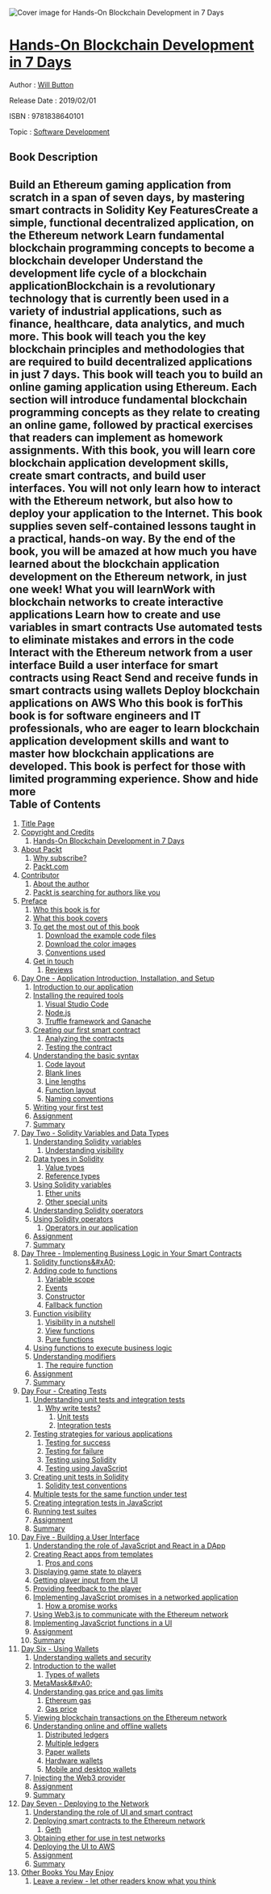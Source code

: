 ![Cover image for Hands-On Blockchain Development in 7 Days](https://imgdetail.ebookreading.net/cover/cover/business/EB9781838640101.jpg)

[Hands-On Blockchain Development in 7 Days](https://ebookreading.net/view/book/Hands-On+Blockchain+Development+in+7+Days-EB9781838640101_1.html "Hands-On Blockchain Development in 7 Days")
====================================================================================================================

Author : [Will Button](https://ebookreading.net/search/author/Will+Button)

Release Date : 2019/02/01

ISBN : 9781838640101

Topic : [Software Development](https://ebookreading.net/search/category/software-development)

Book Description
-----------------

 Build an Ethereum gaming application from scratch in a span of seven days, by mastering smart contracts in Solidity
Key FeaturesCreate a simple, functional decentralized application, on the Ethereum network Learn fundamental blockchain programming concepts to become a blockchain developer Understand the development life cycle of a blockchain applicationBlockchain is a revolutionary technology that is currently been used in a variety of industrial applications, such as finance, healthcare, data analytics, and much more. This book will teach you the key blockchain principles and methodologies that are required to build decentralized applications in just 7 days. 
This book will teach you to build an online gaming application using Ethereum. Each section will introduce fundamental blockchain programming concepts as they relate to creating an online game, followed by practical exercises that readers can implement as homework assignments. With this book, you will learn core blockchain application development skills, create smart contracts, and build user interfaces. You will not only learn how to interact with the Ethereum network, but also how to deploy your application to the Internet. This book supplies seven self-contained lessons taught in a practical, hands-on way. 
By the end of the book, you will be amazed at how much you have learned about the blockchain application development on the Ethereum network, in just one week!
What you will learnWork with blockchain networks to create interactive applications Learn how to create and use variables in smart contracts Use automated tests to eliminate mistakes and errors in the code Interact with the Ethereum network from a user interface Build a user interface for smart contracts using React Send and receive funds in smart contracts using wallets Deploy blockchain applications on AWS Who this book is forThis book is for software engineers and IT professionals, who are eager to learn blockchain application development skills and want to master how blockchain applications are developed. This book is perfect for those with limited programming experience.
        Show and hide more                
Table of Contents
-----------------

1. [Title Page](https://ebookreading.net/view/book/Hands-On+Blockchain+Development+in+7+Days-EB9781838640101_2.html)
1. [Copyright and Credits](https://ebookreading.net/view/book/Hands-On+Blockchain+Development+in+7+Days-EB9781838640101_3.html)
    1. [Hands-On Blockchain Development in 7 Days](https://ebookreading.net/view/book/Hands-On+Blockchain+Development+in+7+Days-EB9781838640101_4.html)
1. [About Packt](https://ebookreading.net/view/book/Hands-On+Blockchain+Development+in+7+Days-EB9781838640101_5.html)
    1. [Why subscribe?](https://ebookreading.net/view/book/Hands-On+Blockchain+Development+in+7+Days-EB9781838640101_6.html)
    1. [Packt.com](https://ebookreading.net/view/book/Hands-On+Blockchain+Development+in+7+Days-EB9781838640101_7.html)
1. [Contributor](https://ebookreading.net/view/book/Hands-On+Blockchain+Development+in+7+Days-EB9781838640101_8.html)
    1. [About the author](https://ebookreading.net/view/book/Hands-On+Blockchain+Development+in+7+Days-EB9781838640101_9.html)
    1. [Packt is searching for authors like you](https://ebookreading.net/view/book/Hands-On+Blockchain+Development+in+7+Days-EB9781838640101_10.html)
1. [Preface](https://ebookreading.net/view/book/Hands-On+Blockchain+Development+in+7+Days-EB9781838640101_12.html)
    1. [Who this book is for](https://ebookreading.net/view/book/Hands-On+Blockchain+Development+in+7+Days-EB9781838640101_13.html)
    1. [What this book covers](https://ebookreading.net/view/book/Hands-On+Blockchain+Development+in+7+Days-EB9781838640101_14.html)
    1. [To get the most out of this book](https://ebookreading.net/view/book/Hands-On+Blockchain+Development+in+7+Days-EB9781838640101_15.html)
        1. [Download the example code files](https://ebookreading.net/view/book/Hands-On+Blockchain+Development+in+7+Days-EB9781838640101_16.html)
        1. [Download the color images](https://ebookreading.net/view/book/Hands-On+Blockchain+Development+in+7+Days-EB9781838640101_17.html)
        1. [Conventions used](https://ebookreading.net/view/book/Hands-On+Blockchain+Development+in+7+Days-EB9781838640101_18.html)
    1. [Get in touch](https://ebookreading.net/view/book/Hands-On+Blockchain+Development+in+7+Days-EB9781838640101_19.html)
        1. [Reviews](https://ebookreading.net/view/book/Hands-On+Blockchain+Development+in+7+Days-EB9781838640101_20.html)
1. [Day One - Application Introduction, Installation, and Setup](https://ebookreading.net/view/book/Hands-On+Blockchain+Development+in+7+Days-EB9781838640101_21.html)
    1. [Introduction to our application](https://ebookreading.net/view/book/Hands-On+Blockchain+Development+in+7+Days-EB9781838640101_22.html)
    1. [Installing the required tools](https://ebookreading.net/view/book/Hands-On+Blockchain+Development+in+7+Days-EB9781838640101_23.html)
        1. [Visual Studio Code](https://ebookreading.net/view/book/Hands-On+Blockchain+Development+in+7+Days-EB9781838640101_24.html)
        1. [Node.js](https://ebookreading.net/view/book/Hands-On+Blockchain+Development+in+7+Days-EB9781838640101_25.html)
        1. [Truffle framework and Ganache](https://ebookreading.net/view/book/Hands-On+Blockchain+Development+in+7+Days-EB9781838640101_26.html)
    1. [Creating our first smart contract](https://ebookreading.net/view/book/Hands-On+Blockchain+Development+in+7+Days-EB9781838640101_27.html)
        1. [Analyzing the contracts](https://ebookreading.net/view/book/Hands-On+Blockchain+Development+in+7+Days-EB9781838640101_28.html)
        1. [Testing the contract](https://ebookreading.net/view/book/Hands-On+Blockchain+Development+in+7+Days-EB9781838640101_29.html)
    1. [Understanding the basic syntax](https://ebookreading.net/view/book/Hands-On+Blockchain+Development+in+7+Days-EB9781838640101_30.html)
        1. [Code layout](https://ebookreading.net/view/book/Hands-On+Blockchain+Development+in+7+Days-EB9781838640101_31.html)
        1. [Blank lines](https://ebookreading.net/view/book/Hands-On+Blockchain+Development+in+7+Days-EB9781838640101_32.html)
        1. [Line lengths](https://ebookreading.net/view/book/Hands-On+Blockchain+Development+in+7+Days-EB9781838640101_33.html)
        1. [Function layout](https://ebookreading.net/view/book/Hands-On+Blockchain+Development+in+7+Days-EB9781838640101_34.html)
        1. [Naming conventions](https://ebookreading.net/view/book/Hands-On+Blockchain+Development+in+7+Days-EB9781838640101_35.html)
    1. [Writing your first test](https://ebookreading.net/view/book/Hands-On+Blockchain+Development+in+7+Days-EB9781838640101_36.html)
    1. [Assignment](https://ebookreading.net/view/book/Hands-On+Blockchain+Development+in+7+Days-EB9781838640101_37.html)
    1. [Summary](https://ebookreading.net/view/book/Hands-On+Blockchain+Development+in+7+Days-EB9781838640101_38.html)
1. [Day Two - Solidity Variables and Data Types](https://ebookreading.net/view/book/Hands-On+Blockchain+Development+in+7+Days-EB9781838640101_39.html)
    1. [Understanding Solidity variables](https://ebookreading.net/view/book/Hands-On+Blockchain+Development+in+7+Days-EB9781838640101_40.html)
        1. [Understanding visibility](https://ebookreading.net/view/book/Hands-On+Blockchain+Development+in+7+Days-EB9781838640101_41.html)
    1. [Data types in Solidity](https://ebookreading.net/view/book/Hands-On+Blockchain+Development+in+7+Days-EB9781838640101_42.html)
        1. [Value types](https://ebookreading.net/view/book/Hands-On+Blockchain+Development+in+7+Days-EB9781838640101_43.html)
        1. [Reference types](https://ebookreading.net/view/book/Hands-On+Blockchain+Development+in+7+Days-EB9781838640101_44.html)
    1. [Using Solidity variables](https://ebookreading.net/view/book/Hands-On+Blockchain+Development+in+7+Days-EB9781838640101_45.html)
        1. [Ether units](https://ebookreading.net/view/book/Hands-On+Blockchain+Development+in+7+Days-EB9781838640101_46.html)
        1. [Other special units](https://ebookreading.net/view/book/Hands-On+Blockchain+Development+in+7+Days-EB9781838640101_47.html)
    1. [Understanding Solidity operators](https://ebookreading.net/view/book/Hands-On+Blockchain+Development+in+7+Days-EB9781838640101_48.html)
    1. [Using Solidity operators](https://ebookreading.net/view/book/Hands-On+Blockchain+Development+in+7+Days-EB9781838640101_49.html)
        1. [Operators in our application](https://ebookreading.net/view/book/Hands-On+Blockchain+Development+in+7+Days-EB9781838640101_50.html)
    1. [Assignment](https://ebookreading.net/view/book/Hands-On+Blockchain+Development+in+7+Days-EB9781838640101_51.html)
    1. [Summary](https://ebookreading.net/view/book/Hands-On+Blockchain+Development+in+7+Days-EB9781838640101_52.html)
1. [Day Three - Implementing Business Logic in Your Smart Contracts](https://ebookreading.net/view/book/Hands-On+Blockchain+Development+in+7+Days-EB9781838640101_53.html)
    1. [Solidity functions&amp;#xA0;](https://ebookreading.net/view/book/Hands-On+Blockchain+Development+in+7+Days-EB9781838640101_54.html)
    1. [Adding code to functions](https://ebookreading.net/view/book/Hands-On+Blockchain+Development+in+7+Days-EB9781838640101_55.html)
        1. [Variable scope](https://ebookreading.net/view/book/Hands-On+Blockchain+Development+in+7+Days-EB9781838640101_56.html)
        1. [Events](https://ebookreading.net/view/book/Hands-On+Blockchain+Development+in+7+Days-EB9781838640101_57.html)
        1. [Constructor](https://ebookreading.net/view/book/Hands-On+Blockchain+Development+in+7+Days-EB9781838640101_58.html)
        1. [Fallback function](https://ebookreading.net/view/book/Hands-On+Blockchain+Development+in+7+Days-EB9781838640101_59.html)
    1. [Function visibility](https://ebookreading.net/view/book/Hands-On+Blockchain+Development+in+7+Days-EB9781838640101_60.html)
        1. [Visibility in a nutshell](https://ebookreading.net/view/book/Hands-On+Blockchain+Development+in+7+Days-EB9781838640101_61.html)
        1. [View functions](https://ebookreading.net/view/book/Hands-On+Blockchain+Development+in+7+Days-EB9781838640101_62.html)
        1. [Pure functions](https://ebookreading.net/view/book/Hands-On+Blockchain+Development+in+7+Days-EB9781838640101_63.html)
    1. [Using functions to execute business logic](https://ebookreading.net/view/book/Hands-On+Blockchain+Development+in+7+Days-EB9781838640101_64.html)
    1. [Understanding modifiers](https://ebookreading.net/view/book/Hands-On+Blockchain+Development+in+7+Days-EB9781838640101_65.html)
        1. [The require function](https://ebookreading.net/view/book/Hands-On+Blockchain+Development+in+7+Days-EB9781838640101_66.html)
    1. [Assignment](https://ebookreading.net/view/book/Hands-On+Blockchain+Development+in+7+Days-EB9781838640101_67.html)
    1. [Summary](https://ebookreading.net/view/book/Hands-On+Blockchain+Development+in+7+Days-EB9781838640101_68.html)
1. [Day Four - Creating Tests](https://ebookreading.net/view/book/Hands-On+Blockchain+Development+in+7+Days-EB9781838640101_69.html)
    1. [Understanding unit tests and integration tests](https://ebookreading.net/view/book/Hands-On+Blockchain+Development+in+7+Days-EB9781838640101_70.html)
        1. [Why write tests?](https://ebookreading.net/view/book/Hands-On+Blockchain+Development+in+7+Days-EB9781838640101_71.html)
            1. [Unit tests](https://ebookreading.net/view/book/Hands-On+Blockchain+Development+in+7+Days-EB9781838640101_72.html)
            1. [Integration tests](https://ebookreading.net/view/book/Hands-On+Blockchain+Development+in+7+Days-EB9781838640101_73.html)
    1. [Testing strategies for various applications](https://ebookreading.net/view/book/Hands-On+Blockchain+Development+in+7+Days-EB9781838640101_74.html)
        1. [Testing for success](https://ebookreading.net/view/book/Hands-On+Blockchain+Development+in+7+Days-EB9781838640101_75.html)
        1. [Testing for failure](https://ebookreading.net/view/book/Hands-On+Blockchain+Development+in+7+Days-EB9781838640101_76.html)
        1. [Testing using Solidity](https://ebookreading.net/view/book/Hands-On+Blockchain+Development+in+7+Days-EB9781838640101_77.html)
        1. [Testing using JavaScript](https://ebookreading.net/view/book/Hands-On+Blockchain+Development+in+7+Days-EB9781838640101_78.html)
    1. [Creating unit tests in Solidity](https://ebookreading.net/view/book/Hands-On+Blockchain+Development+in+7+Days-EB9781838640101_79.html)
        1. [Solidity test conventions](https://ebookreading.net/view/book/Hands-On+Blockchain+Development+in+7+Days-EB9781838640101_80.html)
    1. [Multiple tests for the same function under test](https://ebookreading.net/view/book/Hands-On+Blockchain+Development+in+7+Days-EB9781838640101_81.html)
    1. [Creating integration tests in JavaScript](https://ebookreading.net/view/book/Hands-On+Blockchain+Development+in+7+Days-EB9781838640101_82.html)
    1. [Running test suites](https://ebookreading.net/view/book/Hands-On+Blockchain+Development+in+7+Days-EB9781838640101_83.html)
    1. [Assignment](https://ebookreading.net/view/book/Hands-On+Blockchain+Development+in+7+Days-EB9781838640101_84.html)
    1. [Summary](https://ebookreading.net/view/book/Hands-On+Blockchain+Development+in+7+Days-EB9781838640101_85.html)
1. [Day Five - Building a User Interface](https://ebookreading.net/view/book/Hands-On+Blockchain+Development+in+7+Days-EB9781838640101_86.html)
    1. [Understanding the role of JavaScript and React in a DApp](https://ebookreading.net/view/book/Hands-On+Blockchain+Development+in+7+Days-EB9781838640101_87.html)
    1. [Creating React apps from templates](https://ebookreading.net/view/book/Hands-On+Blockchain+Development+in+7+Days-EB9781838640101_88.html)
        1. [Pros and cons](https://ebookreading.net/view/book/Hands-On+Blockchain+Development+in+7+Days-EB9781838640101_89.html)
    1. [Displaying game state to players](https://ebookreading.net/view/book/Hands-On+Blockchain+Development+in+7+Days-EB9781838640101_90.html)
    1. [Getting player input from the UI](https://ebookreading.net/view/book/Hands-On+Blockchain+Development+in+7+Days-EB9781838640101_91.html)
    1. [Providing feedback to the player](https://ebookreading.net/view/book/Hands-On+Blockchain+Development+in+7+Days-EB9781838640101_92.html)
    1. [Implementing JavaScript promises in a networked application](https://ebookreading.net/view/book/Hands-On+Blockchain+Development+in+7+Days-EB9781838640101_93.html)
        1. [How a promise works](https://ebookreading.net/view/book/Hands-On+Blockchain+Development+in+7+Days-EB9781838640101_94.html)
    1. [Using Web3.js to communicate with the Ethereum network](https://ebookreading.net/view/book/Hands-On+Blockchain+Development+in+7+Days-EB9781838640101_95.html)
    1. [Implementing JavaScript functions in a UI](https://ebookreading.net/view/book/Hands-On+Blockchain+Development+in+7+Days-EB9781838640101_96.html)
    1. [Assignment](https://ebookreading.net/view/book/Hands-On+Blockchain+Development+in+7+Days-EB9781838640101_97.html)
    1. [Summary](https://ebookreading.net/view/book/Hands-On+Blockchain+Development+in+7+Days-EB9781838640101_98.html)
1. [Day Six - Using Wallets](https://ebookreading.net/view/book/Hands-On+Blockchain+Development+in+7+Days-EB9781838640101_99.html)
    1. [Understanding wallets and security](https://ebookreading.net/view/book/Hands-On+Blockchain+Development+in+7+Days-EB9781838640101_100.html)
    1. [Introduction to the wallet](https://ebookreading.net/view/book/Hands-On+Blockchain+Development+in+7+Days-EB9781838640101_101.html)
        1. [Types of wallets](https://ebookreading.net/view/book/Hands-On+Blockchain+Development+in+7+Days-EB9781838640101_102.html)
    1. [MetaMask&amp;#xA0;](https://ebookreading.net/view/book/Hands-On+Blockchain+Development+in+7+Days-EB9781838640101_103.html)
    1. [Understanding gas price and gas limits](https://ebookreading.net/view/book/Hands-On+Blockchain+Development+in+7+Days-EB9781838640101_104.html)
        1. [Ethereum gas](https://ebookreading.net/view/book/Hands-On+Blockchain+Development+in+7+Days-EB9781838640101_105.html)
        1. [Gas price](https://ebookreading.net/view/book/Hands-On+Blockchain+Development+in+7+Days-EB9781838640101_106.html)
    1. [Viewing blockchain transactions on the Ethereum network](https://ebookreading.net/view/book/Hands-On+Blockchain+Development+in+7+Days-EB9781838640101_107.html)
    1. [Understanding online and offline wallets](https://ebookreading.net/view/book/Hands-On+Blockchain+Development+in+7+Days-EB9781838640101_108.html)
        1. [Distributed ledgers](https://ebookreading.net/view/book/Hands-On+Blockchain+Development+in+7+Days-EB9781838640101_109.html)
        1. [Multiple ledgers](https://ebookreading.net/view/book/Hands-On+Blockchain+Development+in+7+Days-EB9781838640101_110.html)
        1. [Paper wallets](https://ebookreading.net/view/book/Hands-On+Blockchain+Development+in+7+Days-EB9781838640101_111.html)
        1. [Hardware wallets](https://ebookreading.net/view/book/Hands-On+Blockchain+Development+in+7+Days-EB9781838640101_112.html)
        1. [Mobile and desktop wallets](https://ebookreading.net/view/book/Hands-On+Blockchain+Development+in+7+Days-EB9781838640101_113.html)
    1. [Injecting the Web3 provider](https://ebookreading.net/view/book/Hands-On+Blockchain+Development+in+7+Days-EB9781838640101_114.html)
    1. [Assignment](https://ebookreading.net/view/book/Hands-On+Blockchain+Development+in+7+Days-EB9781838640101_115.html)
    1. [Summary](https://ebookreading.net/view/book/Hands-On+Blockchain+Development+in+7+Days-EB9781838640101_116.html)
1. [Day Seven - Deploying to the Network](https://ebookreading.net/view/book/Hands-On+Blockchain+Development+in+7+Days-EB9781838640101_117.html)
    1. [Understanding the role of UI and smart contract](https://ebookreading.net/view/book/Hands-On+Blockchain+Development+in+7+Days-EB9781838640101_118.html)
    1. [Deploying smart contracts to the Ethereum network](https://ebookreading.net/view/book/Hands-On+Blockchain+Development+in+7+Days-EB9781838640101_119.html)
        1. [Geth](https://ebookreading.net/view/book/Hands-On+Blockchain+Development+in+7+Days-EB9781838640101_120.html)
    1. [Obtaining ether for use in test networks](https://ebookreading.net/view/book/Hands-On+Blockchain+Development+in+7+Days-EB9781838640101_121.html)
    1. [Deploying the UI to AWS](https://ebookreading.net/view/book/Hands-On+Blockchain+Development+in+7+Days-EB9781838640101_122.html)
    1. [Assignment](https://ebookreading.net/view/book/Hands-On+Blockchain+Development+in+7+Days-EB9781838640101_123.html)
    1. [Summary](https://ebookreading.net/view/book/Hands-On+Blockchain+Development+in+7+Days-EB9781838640101_124.html)
1. [Other Books You May Enjoy](https://ebookreading.net/view/book/Hands-On+Blockchain+Development+in+7+Days-EB9781838640101_125.html)
    1. [Leave a review - let other readers know what you think](https://ebookreading.net/view/book/Hands-On+Blockchain+Development+in+7+Days-EB9781838640101_126.html)
